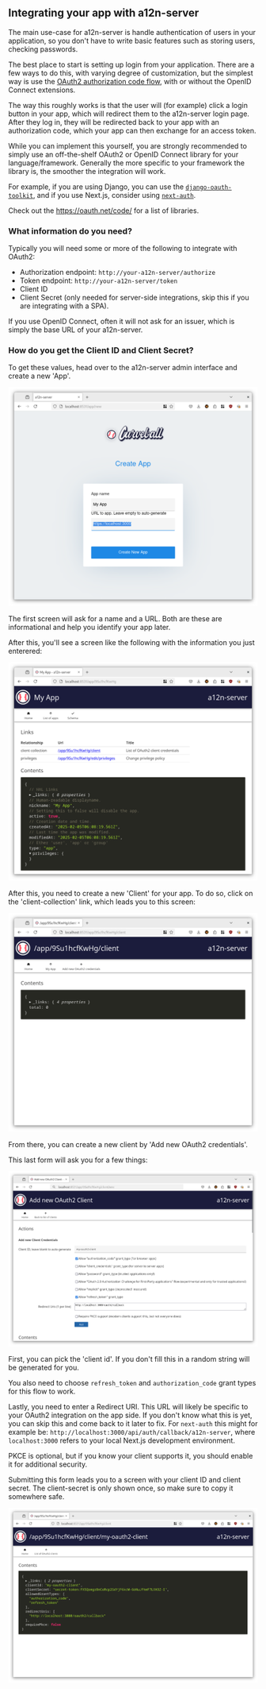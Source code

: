 Integrating your app with a12n-server
-------------------------------------

The main use-case for a12n-server is handle authentication of users in your
application, so you don't have to write basic features such as storing users,
checking passwords.

The best place to start is setting up login from your application. There are a
few ways to do this, with varying degree of customization, but the simplest way
is use the [OAuth2 authorization code flow][1], with or without the OpenID
Connect extensions.

The way this roughly works is that the user will (for example) click a login
button in your app, which will redirect them to the a12n-server login page.
After they log in, they will be redirected back to your app with an authorization
code, which your app can then exchange for an access token.

While you can implement this yourself, you are strongly recommended to simply use
an off-the-shelf OAuth2 or OpenID Connect library for your language/framework.
Generally the more specific to your framework the library is, the smoother
the integration will work.

For example, if you are using Django, you can use the [`django-oauth-toolkit`][2],
and if you use Next.js, consider using [`next-auth`][3].

Check out the <https://oauth.net/code/> for a list of libraries.

### What information do you need?

Typically you will need some or more of the following to integrate with OAuth2:

* Authorization endpoint: `http://your-a12n-server/authorize`
* Token endpoint: `http://your-a12n-server/token`
* Client ID
* Client Secret (only needed for server-side integrations, skip this if you are
  integrating with a SPA).

If you use OpenID Connect, often it will not ask for an issuer, which is simply
the base URL of your a12n-server.

### How do you get the Client ID and Client Secret?

To get these values, head over to the a12n-server admin interface and create
a new 'App'.

![Create new app](images/create-new-app1.png)

The first screen will ask for a name and a URL. Both are these are informational
and help you identify your app later.

After this, you'll see a screen like the following with the information you
just enterered:

![Success screen for creating a new app](images/create-new-app2.png)

After this, you need to create a new 'Client' for your app. To do so, click on
the 'client-collection' link, which leads you to this screen:

![Client collection](images/create-new-app3.png)

From there, you can create a new client by 'Add new OAuth2 credentials'.

This last form will ask you for a few things:

![Create new client form](images/create-new-app4.png)

First, you can pick the 'client id'. If you don't fill this in a random string
will be generated for you.

You also need to choose `refresh_token` and `authorization_code` grant types
for this flow to work.

Lastly, you need to enter a Redirect URI. This URL will likely be specific to your
OAuth2 integration on the app side. If you don't know what this is yet, you can
skip this and come back to it later to fix. For `next-auth` this might for example
be: `http://localhost:3000/api/auth/callback/a12n-server`, where `localhost:3000`
refers to your local Next.js development environment.

PKCE is optional, but if you know your client supports it, you should enable it
for additional security.

Submitting this form leads you to a screen with your client ID and client secret.
The client-secret is only shown once, so make sure to copy it somewhere safe.

![Create new client result](images/create-new-app5.png)


[1]: https://developer.okta.com/blog/2018/04/10/oauth-authorization-code-grant-type
[2]: https://django-oauth-toolkit.readthedocs.io/en/latest/
[3]: https://next-auth.js.org/


